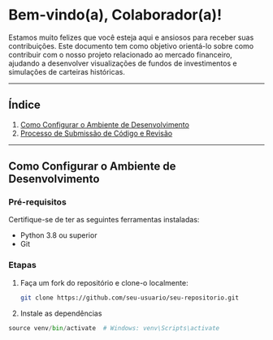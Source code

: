 # Bem-vindo(a), Colaborador(a)!

Estamos muito felizes que você esteja aqui e ansiosos para receber suas contribuições. Este documento tem como objetivo orientá-lo sobre como contribuir com o nosso projeto relacionado ao mercado financeiro, ajudando a desenvolver visualizações de fundos de investimentos e simulações de carteiras históricas.

---

## Índice
1. [Como Configurar o Ambiente de Desenvolvimento](#como-configurar-o-ambiente-de-desenvolvimento)
2. [Processo de Submissão de Código e Revisão](#processo-de-submissão-de-código-e-revisão)

---

## Como Configurar o Ambiente de Desenvolvimento

### Pré-requisitos
Certifique-se de ter as seguintes ferramentas instaladas:
- Python 3.8 ou superior
- Git

### Etapas
1. Faça um fork do repositório e clone-o localmente:
   ```bash
   git clone https://github.com/seu-usuario/seu-repositorio.git

2. Instale as dependências
```python -m venv venv
source venv/bin/activate  # Windows: venv\Scripts\activate
